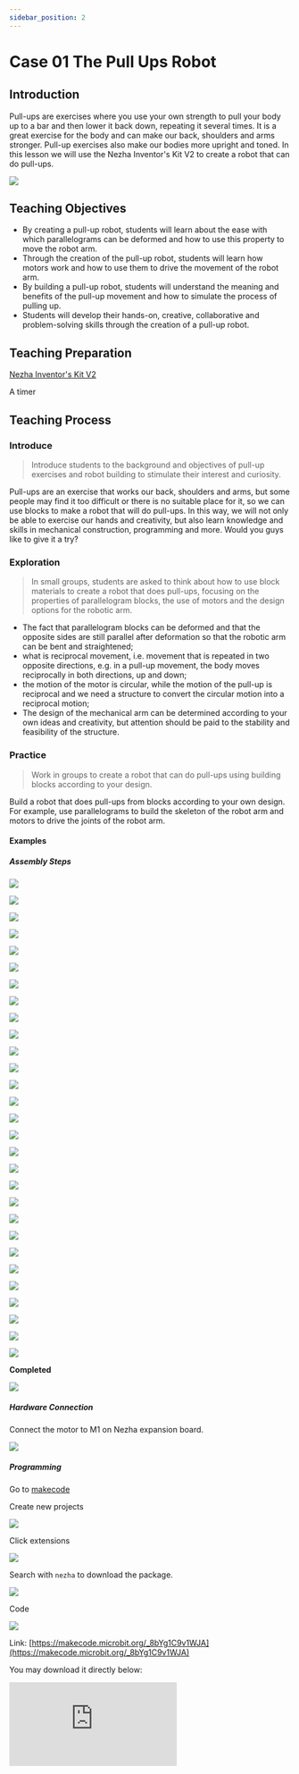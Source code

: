```yaml
---
sidebar_position: 2
---
```


# Case 01 The Pull Ups Robot


## Introduction 

Pull-ups are exercises where you use your own strength to pull your body up to a bar and then lower it back down, repeating it several times. It is a great exercise for the body and can make our back, shoulders and arms stronger. Pull-up exercises also make our bodies more upright and toned. In this lesson we will use the Nezha Inventor's Kit V2 to create a robot that can do pull-ups.


![](./images/nezha-inventors-kit-v2-case-01-01.png)

## Teaching Objectives

- By creating a pull-up robot, students will learn about the ease with which parallelograms can be deformed and how to use this property to move the robot arm.
- Through the creation of the pull-up robot, students will learn how motors work and how to use them to drive the movement of the robot arm.
- By building a pull-up robot, students will understand the meaning and benefits of the pull-up movement and how to simulate the process of pulling up.
- Students will develop their hands-on, creative, collaborative and problem-solving skills through the creation of a pull-up robot.

## Teaching Preparation

[Nezha Inventor's Kit V2](https://www.elecfreaks.com/nezha-inventor-s-kit-v2-for-micro-bit.html)

A timer

## Teaching Process

### Introduce

>Introduce students to the background and objectives of pull-up exercises and robot building to stimulate their interest and curiosity.

Pull-ups are an exercise that works our back, shoulders and arms, but some people may find it too difficult or there is no suitable place for it, so we can use blocks to make a robot that will do pull-ups. In this way, we will not only be able to exercise our hands and creativity, but also learn knowledge and skills in mechanical construction, programming and more. Would you guys like to give it a try?

### Exploration

>In small groups, students are asked to think about how to use block materials to create a robot that does pull-ups, focusing on the properties of parallelogram blocks, the use of motors and the design options for the robotic arm.

- The fact that parallelogram blocks can be deformed and that the opposite sides are still parallel after deformation so that the robotic arm can be bent and straightened;
- what is reciprocal movement, i.e. movement that is repeated in two opposite directions, e.g. in a pull-up movement, the body moves reciprocally in both directions, up and down;
- the motion of the motor is circular, while the motion of the pull-up is reciprocal and we need a structure to convert the circular motion into a reciprocal motion;
- The design of the mechanical arm can be determined according to your own ideas and creativity, but attention should be paid to the stability and feasibility of the structure.

### Practice

>Work in groups to create a robot that can do pull-ups using building blocks according to your design.

Build a robot that does pull-ups from blocks according to your own design. For example, use parallelograms to build the skeleton of the robot arm and motors to drive the joints of the robot arm.

#### Examples

##### Assembly Steps

![](./images/nezha-inventors-kit-v2-step-01-01.png)

![](./images/nezha-inventors-kit-v2-step-01-02.png)

![](./images/nezha-inventors-kit-v2-step-01-03.png)

![](./images/nezha-inventors-kit-v2-step-01-04.png)

![](./images/nezha-inventors-kit-v2-step-01-05.png)

![](./images/nezha-inventors-kit-v2-step-01-06.png)

![](./images/nezha-inventors-kit-v2-step-01-07.png)

![](./images/nezha-inventors-kit-v2-step-01-08.png)

![](./images/nezha-inventors-kit-v2-step-01-09.png)

![](./images/nezha-inventors-kit-v2-step-01-10.png)

![](./images/nezha-inventors-kit-v2-step-01-11.png)

![](./images/nezha-inventors-kit-v2-step-01-12.png)

![](./images/nezha-inventors-kit-v2-step-01-13.png)

![](./images/nezha-inventors-kit-v2-step-01-14.png)

![](./images/nezha-inventors-kit-v2-step-01-15.png)

![](./images/nezha-inventors-kit-v2-step-01-16.png)

![](./images/nezha-inventors-kit-v2-step-01-17.png)

![](./images/nezha-inventors-kit-v2-step-01-18.png)

![](./images/nezha-inventors-kit-v2-step-01-19.png)

![](./images/nezha-inventors-kit-v2-step-01-20.png)

![](./images/nezha-inventors-kit-v2-step-01-21.png)

![](./images/nezha-inventors-kit-v2-step-01-22.png)

![](./images/nezha-inventors-kit-v2-step-01-23.png)

![](./images/nezha-inventors-kit-v2-step-01-24.png)

![](./images/nezha-inventors-kit-v2-step-01-25.png)

![](./images/nezha-inventors-kit-v2-step-01-26.png)

![](./images/nezha-inventors-kit-v2-step-01-27.png)

![](./images/nezha-inventors-kit-v2-step-01-28.png)

![](./images/nezha-inventors-kit-v2-step-01-29.png)

**Completed**

![](./images/nezha-inventors-kit-v2-case-01-01.png)

##### Hardware Connection

Connect the motor to M1 on Nezha expansion board.

![](./images/nezha-inventors-kit-v2-case-07-02.png)

##### Programming 

Go to [makecode](https://makecode.microbit.org/#)

Create new projects

![](./images/nezha-inventors-kit-v2-case-19-03.png)

Click extensions

![](./images/nezha-inventors-kit-v2-case-19-04.png)



Search with `nezha` to download the package. 

![](./images/nezha-inventors-kit-v2-case-19-06.png)

Code

![](./images/nezha-inventors-kit-v2-case-01-07.png)


Link: [https://makecode.microbit.org/_8bYg1C9v1WJA](https://makecode.microbit.org/_8bYg1C9v1WJA)

You may download it directly below:

<div
    style={{
        position: 'relative',
        paddingBottom: '60%',
        overflow: 'hidden',
    }}
>
    <iframe
        src="https://makecode.microbit.org/_8bYg1C9v1WJA"
        frameborder="0"
        sandbox="allow-popups allow-forms allow-scripts allow-same-origin"
        style={{
            position: 'absolute',
            width: '100%',
            height: '100%',
        }}
    />
</div>


### Demonstration

>Demonstrate in groups by having each group's robot do pull-ups on a bar and record the time with a timer to compare the results and effectiveness of each group.

#### Result

Press A on the micro:bit to start the robot doing pull-ups, press B on the micro:bit to stop the robot doing pull-ups.

![](./images/nezha-inventors-kit-v2-case-01.gif)

### Reflection

>Share in groups so that students in each group can share their production process and insights, summarise the problems and solutions they encountered, and evaluate their strengths and weaknesses.
